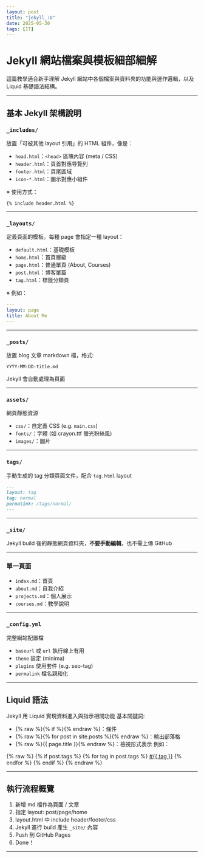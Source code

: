 ```yaml
---
layout: post
title: "jekyll_:D"
date: 2025-05-30
tags: [IT]
---
```

# Jekyll 網站檔案與模板細部細解

這篇教學適合新手理解 Jekyll 網站中各個檔案與資料夾的功能與運作邏輯，以及 Liquid 基礎語法結構。

---

##  基本 Jekyll 架構說明

###  `_includes/`

放置「可被其他 layout 引用」的 HTML 組件，像是：

* `head.html`：`<head>` 區塊內容 (meta / CSS)
* `header.html`：頁首對應导覽列
* `footer.html`：頁尾區域
* `icon-*.html`：圖示對應小組件

※ 使用方式：

```liquid
{% include header.html %}
```

---

###  `_layouts/`

定義頁面的模板。每種 page 會指定一種 layout：

* `default.html`：基礎模板
* `home.html`：首頁層級
* `page.html`：普通單頁 (About, Courses)
* `post.html`：博客單篇
* `tag.html`：標籤分類頁

※ 例如：

```yaml
---
layout: page
title: About Me
---
```

---

###  `_posts/`

放置 blog 文章 markdown 檔，格式:

```
YYYY-MM-DD-title.md
```

Jekyll 會自動處理為頁面

---

###  `assets/`

網頁靜態資源

* `css/`：自定義 CSS (e.g. `main.css`)
* `fonts/`：字體 (如 crayon.ttf 螢光粉絲風)
* `images/`：圖片

---

###  `tags/`

手動生成的 tag 分類頁面文件，配合 `tag.html` layout

```md
---
layout: tag
tag: normal
permalink: /tags/normal/
---
```

---

###  `_site/`

Jekyll build 後的靜態網頁資料夾，**不要手動編輯**，也不需上傳 GitHub

---

###  單一頁面

* `index.md`：首頁
* `about.md`：自我介紹
* `projects.md`：個人展示
* `courses.md`：教學說明

---

###  `_config.yml`

完整網站配置檔

* `baseurl` 或 `url` 執行線上有用
* `theme` 設定 (minima)
* `plugins` 使用套件 (e.g. seo-tag)
* `permalink` 檔名親和化

---

##  Liquid 語法

Jekyll 用 Liquid 實現資料進入與指示相關功能
基本關鍵詞:

* {% raw %}{% if %}{% endraw %}：條件
* {% raw %}{% for post in site.posts %}{% endraw %}：輸出部落格
* {% raw %}{{ page.title }}{% endraw %}：檢視形式表示
例如：

{% raw %}
    {% if post.tags %}
        {% for tag in post.tags %}
            <a href="/tags/{{ tag | slugify }}/">#{{ tag }}</a>
        {% endfor %}
    {% endif %}
{% endraw %}

---

##  執行流程概覽

1. 新增 md 檔作為頁面 / 文章
2. 指定 layout: post/page/home
3. layout.html 中 include header/footer/css
4. Jekyll 進行 build 產生 `_site/` 內容
5. Push 到 GitHub Pages
6. Done！

---
